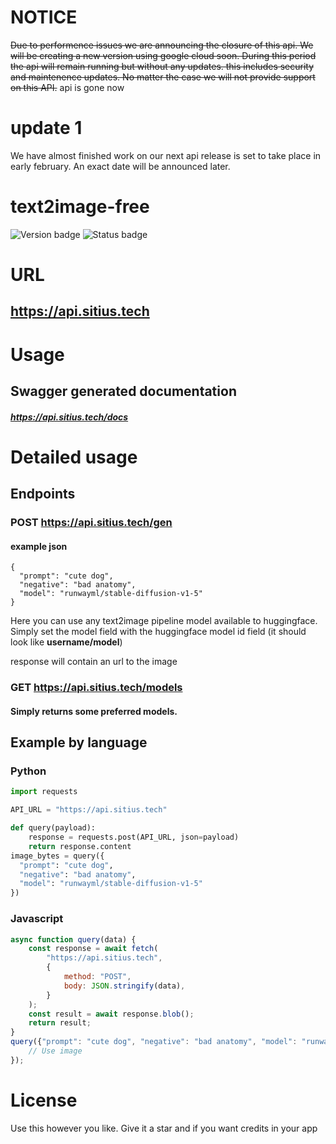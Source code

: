 # NOTICE
~~Due to performence issues we are announcing the closure of this api.
We will be creating a new version using google cloud soon.
During this period the api will remain running but without any updates. this includes security and maintenence updates. No matter the case we will not provide support on this API.~~
api is gone now

# update 1
We have almost finished work on our next api release is set to take place in early february. An exact date will be announced later.


# text2image-free
![Version badge](https://img.shields.io/badge/version-beta--0.1-blue)
![Status badge](https://img.shields.io/badge/status-online-green)

# URL 
## https://api.sitius.tech

# Usage
## Swagger generated documentation
##### https://api.sitius.tech/docs

# Detailed usage

## Endpoints

### POST https://api.sitius.tech/gen

#### example json

```
{
  "prompt": "cute dog",
  "negative": "bad anatomy",
  "model": "runwayml/stable-diffusion-v1-5"
}
```

Here you can use any text2image pipeline model available to huggingface.
Simply set the model field with the huggingface model id field (it should look like **username/model**)

response will contain an url to the image

### GET https://api.sitius.tech/models

#### Simply returns some preferred models.

## Example by language

### Python

```python
import requests

API_URL = "https://api.sitius.tech"

def query(payload):
	response = requests.post(API_URL, json=payload)
	return response.content
image_bytes = query({
  "prompt": "cute dog",
  "negative": "bad anatomy",
  "model": "runwayml/stable-diffusion-v1-5"
})
```

### Javascript

```js
async function query(data) {
	const response = await fetch(
		"https://api.sitius.tech",
		{
			method: "POST",
			body: JSON.stringify(data),
		}
	);
	const result = await response.blob();
	return result;
}
query({"prompt": "cute dog", "negative": "bad anatomy", "model": "runwayml/stable-diffusion-v1-5"}).then((response) => {
	// Use image
});
```

# License

Use this however you like. Give it a star and if you want credits in your app
